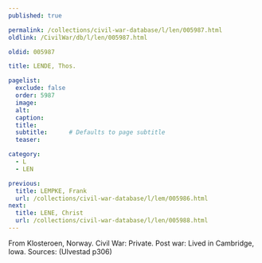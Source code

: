 ```yaml
---
published: true

permalink: /collections/civil-war-database/l/len/005987.html
oldlink: /CivilWar/db/l/len/005987.html

oldid: 005987

title: LENDE, Thos.

pagelist:
  exclude: false
  order: 5987
  image: 
  alt:
  caption:
  title:
  subtitle:      # Defaults to page subtitle
  teaser:

category: 
  - L 
  - LEN

previous:
  title: LEMPKE, Frank
  url: /collections/civil-war-database/l/lem/005986.html  
next:
  title: LENE, Christ
  url: /collections/civil-war-database/l/len/005988.html   
---
```

From Klosteroen, Norway. Civil War: Private. Post war: Lived in Cambridge, Iowa. Sources: (Ulvestad p306)